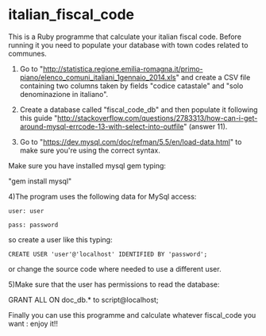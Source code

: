 # italian_fiscal_code

This is a Ruby programme that calculate your italian fiscal code.
Before running it you need to populate your database with town codes related to communes.

1) Go to "http://statistica.regione.emilia-romagna.it/primo-piano/elenco_comuni_italiani_1gennaio_2014.xls" and create a CSV file containing two columns taken by fields "codice catastale" and "solo denominazione in italiano".

2) Create a database called "fiscal_code_db" and then populate it following this guide "http://stackoverflow.com/questions/2783313/how-can-i-get-around-mysql-errcode-13-with-select-into-outfile" (answer 11).

3) Go to "https://dev.mysql.com/doc/refman/5.5/en/load-data.html" to make sure you're using the correct syntax.

Make sure you have installed mysql gem typing:

"gem install mysql"

4)The program uses the following data for MySql access: 

  	user: user

  	pass: password

so create a user like this typing:

	CREATE USER 'user'@'localhost' IDENTIFIED BY 'password';

or change the source code where needed to use a different user.

5)Make sure that the user has permissions to read the database: 

GRANT ALL ON doc_db.* to script@localhost;

Finally you can use this programme and calculate whatever fiscal_code you want : enjoy it!!

